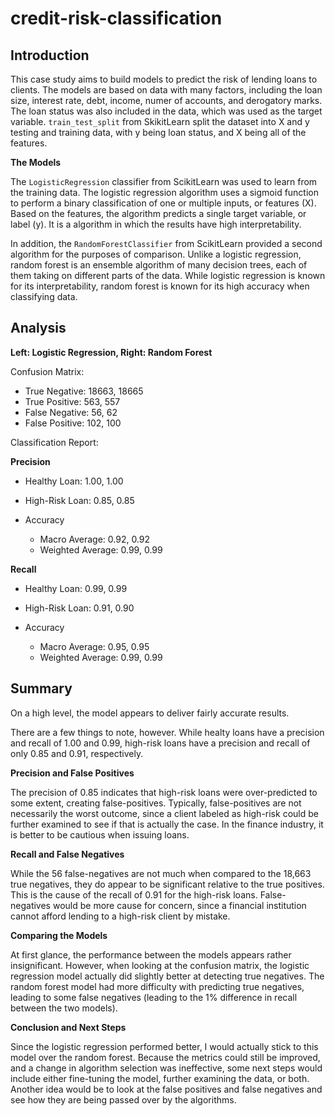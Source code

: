 # credit-risk-classification

## Introduction

This case study aims to build models to predict the risk of lending loans to clients. The models are based on data with many factors, including the loan size, interest rate, debt, income, numer of accounts, and derogatory marks. The loan status was also included in the data, which was used as the target variable. `train_test_split` from SkikitLearn split the dataset into X and y testing and training data, with y being loan status, and X being all of the features.

**The Models**

The `LogisticRegression` classifier from ScikitLearn was used to learn from the training data. The logistic regression algorithm uses a sigmoid function to perform a binary classification of one or multiple inputs, or features (X). Based on the features, the algorithm predicts a single target variable, or label (y). It is a algorithm in which the results have high interpretability.

In addition, the `RandomForestClassifier` from ScikitLearn provided a second algorithm for the purposes of comparison. Unlike a logistic regression, random forest is an ensemble algorithm of many decision trees, each of them taking on different parts of the data. While logistic regression is known for its interpretability, random forest is known for its high accuracy when classifying data.

## Analysis

**Left: Logistic Regression, Right: Random Forest**

Confusion Matrix:

- True Negative: 18663, 18665
- True Positive: 563, 557
- False Negative: 56, 62
- False Positive: 102, 100

Classification Report:

**Precision**
 - Healthy Loan: 1.00, 1.00
 - High-Risk Loan: 0.85, 0.85

- Accuracy
  - Macro Average: 0.92, 0.92
  - Weighted Average: 0.99, 0.99

**Recall**
 - Healthy Loan: 0.99, 0.99
 - High-Risk Loan: 0.91, 0.90

- Accuracy
  - Macro Average: 0.95, 0.95
  - Weighted Average: 0.99, 0.99

## Summary

On a high level, the model appears to deliver fairly accurate results.

There are a few things to note, however. While healty loans have a precision and recall of 1.00 and 0.99, high-risk loans have a precision and recall of only 0.85 and 0.91, respectively.

**Precision and False Positives**

The precision of 0.85 indicates that high-risk loans were over-predicted to some extent, creating false-positives. Typically, false-positives are not necessarily the worst outcome, since a client labeled as high-risk could be further examined to see if that is actually the case. In the finance industry, it is better to be cautious when issuing loans.

**Recall and False Negatives**

While the 56 false-negatives are not much when compared to the 18,663 true negatives, they do appear to be significant relative to the true positives. This is the cause of the recall of 0.91 for the high-risk loans. False-negatives would be more cause for concern, since a financial institution cannot afford lending to a high-risk client by mistake.

**Comparing the Models**

At first glance, the performance between the models appears rather insignificant. However, when looking at the confusion matrix, the logistic regression model actually did slightly better at detecting true negatives. The random forest model had more difficulty with predicting true negatives, leading to some false negatives (leading to the 1% difference in recall between the two models).

**Conclusion and Next Steps**

Since the logistic regression performed better, I would actually stick to this model over the random forest. Because the metrics could still be improved, and a change in algorithm selection was ineffective, some next steps would include either fine-tuning the model, further examining the data, or both. Another idea would be to look at the false positives and false negatives and see how they are being passed over by the algorithms.